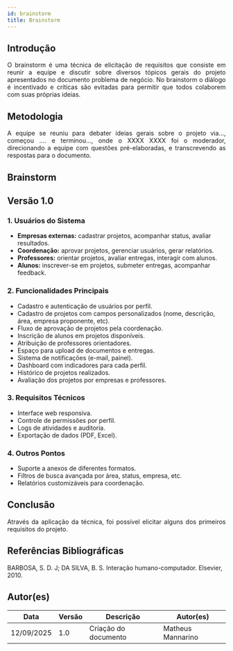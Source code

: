```yaml
---
id: brainstorm
title: Brainstorm
---
```

 
## Introdução
<p align = "justify">
O brainstorm é uma técnica de elicitação de requisitos que consiste em reunir a equipe e discutir sobre diversos tópicos gerais do projeto apresentados no documento problema de negócio. No brainstorm o diálogo é incentivado e críticas são evitadas para permitir que todos colaborem com suas próprias ideias.
</p>
 
## Metodologia
<p align = "justify">
A equipe se reuniu para debater ideias gerais sobre o projeto via..., começou .... e terminou..., onde o XXXX XXXX foi o moderador, direcionando a equipe com questões pré-elaboradas, e transcrevendo as respostas para o documento.
</p>
 
## Brainstorm
 
## Versão 1.0

### 1. Usuários do Sistema
- **Empresas externas:** cadastrar projetos, acompanhar status, avaliar resultados.
- **Coordenação:** aprovar projetos, gerenciar usuários, gerar relatórios.
- **Professores:** orientar projetos, avaliar entregas, interagir com alunos.
- **Alunos:** inscrever-se em projetos, submeter entregas, acompanhar feedback.

### 2. Funcionalidades Principais
- Cadastro e autenticação de usuários por perfil.
- Cadastro de projetos com campos personalizados (nome, descrição, área, empresa proponente, etc).
- Fluxo de aprovação de projetos pela coordenação.
- Inscrição de alunos em projetos disponíveis.
- Atribuição de professores orientadores.
- Espaço para upload de documentos e entregas.
- Sistema de notificações (e-mail, painel).
- Dashboard com indicadores para cada perfil.
- Histórico de projetos realizados.
- Avaliação dos projetos por empresas e professores.

### 3. Requisitos Técnicos
- Interface web responsiva.
- Controle de permissões por perfil.
- Logs de atividades e auditoria.
- Exportação de dados (PDF, Excel).

### 4. Outros Pontos
- Suporte a anexos de diferentes formatos.
- Filtros de busca avançada por área, status, empresa, etc.
- Relatórios customizáveis para coordenação.
 
## Conclusão
<p align = "justify">
Através da aplicação da técnica, foi possível elicitar alguns dos primeiros requisitos do projeto.
</p>

## Referências Bibliográficas
 
BARBOSA, S. D. J; DA SILVA, B. S. Interação humano-computador. Elsevier, 2010.
 
 
## Autor(es)
| Data | Versão | Descrição | Autor(es) |
| -- | -- | -- | -- |
| 12/09/2025 | 1.0 | Criação do documento |Matheus Mannarino|
